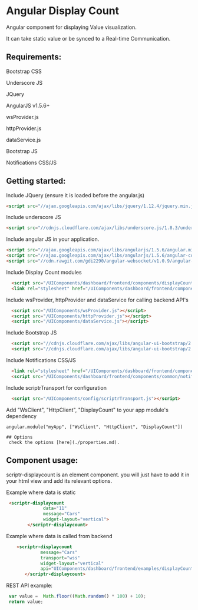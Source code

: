 # Angular Display Count 
 
  Angular component for displaying Value visualization.
  
  It can take static value or be synced to a Real-time Communication. 


## Requirements:
  
  Bootstrap CSS
  
  Underscore JS
  
  JQuery
  
  AngularJS v1.5.6+
  
  wsProvider.js
  
  httpProvider.js
  
  dataService.js
  
  Bootstrap JS
  
  Notifications CSS/JS
  
    
## Getting started:

  Include JQuery (ensure it is loaded before the angular.js)

  ```html
  <script src="//ajax.googleapis.com/ajax/libs/jquery/1.12.4/jquery.min.js"></script>
  ```

  Include underscore JS

  ```html
  <script src="//cdnjs.cloudflare.com/ajax/libs/underscore.js/1.8.3/underscore-min.js"></script>
  ```

  Include angular JS  in your application.
  
  ```html
  <script src="//ajax.googleapis.com/ajax/libs/angularjs/1.5.6/angular.min.js"></script>
  <script src="//ajax.googleapis.com/ajax/libs/angularjs/1.5.6/angular-cookies.js"></script>
  <script src="//cdn.rawgit.com/gdi2290/angular-websocket/v1.0.9/angular-websocket.min.js"></script>
  ```
  Include Display Count modules
   
  ```html
    <script src="/UIComponents/dashboard/frontend/components/displayCount/displayCount.js"></script>
    <link rel="stylesheet" href="/UIComponents/dashboard/frontend/components/displayCount/count.css">
  ```
  
  Include wsProvider, httpProvider and dataService for calling backend API's
  
  ```html
    <script src="/UIComponents/wsProvider.js"></script>
    <script src="/UIComponents/httpProvider.js"></script>
    <script src="/UIComponents/dataService.js"></script>
  ```
  
  Include Bootstrap JS
  
  ```html
    <script src="//cdnjs.cloudflare.com/ajax/libs/angular-ui-bootstrap/2.5.0/ui-bootstrap.min.js"></script>
    <script src="//cdnjs.cloudflare.com/ajax/libs/angular-ui-bootstrap/2.5.0/ui-bootstrap-tpls.min.js"></script>
  ```
  
  Include Notifications CSS/JS
  
  ```html
    <link rel="stylesheet" href="/UIComponents/dashboard/frontend/components/common/notifications.css">
    <script src="/UIComponents/dashboard/frontend/components/common/notifications.js"></script>
  ```
  
  Include scriptrTransport for configuration
  
  ```html
    <script src="/UIComponents/config/scriptrTransport.js"></script>
  ```
  
  Add "WsClient", "HttpClient", "DisplayCount" to your app module's dependency
  
  ```
  angular.module("myApp", ["WsClient", "HttpClient", "DisplayCount"])
  ```
  
    ## Options 
     check the options [here](./properties.md).
 
  ## Component usage:

scriptr-displaycount is an element component. you will just have to add it in your html view and add its relevant options.

Example where data is static

```html
 <scriptr-displaycount 
              data="11" 
              message="Cars"  
              widget-layout="vertical">
        </scriptr-displaycount>
 ```
 
 Example where data is called from backend
 
 ```html
     <scriptr-displaycount 
     		  message="Cars"
              transport="wss"        
              widget-layout="vertical"
              api="UIComponents/dashboard/frontend/examples/displayCount/getCount">
        </scriptr-displaycount>
  ```
 REST API example:
  
  ```javascript
   var value =  Math.floor((Math.random() * 100) + 10); 
   return value;
  ``` 
  